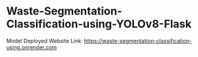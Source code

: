 # Waste-Segmentation-Classification-using-YOLOv8-Flask

Model Deployed Website Link: https://waste-segmentation-classification-using.onrender.com
